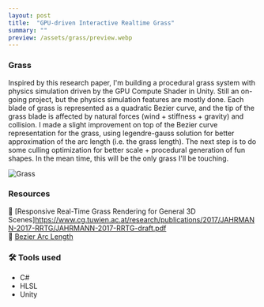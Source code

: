 ```yaml
---
layout: post
title:  "GPU-driven Interactive Realtime Grass"
summary: ""
preview: /assets/grass/preview.webp
---
```


### Grass 
Inspired by this research paper, I'm building a procedural grass system with physics simulation driven by the GPU Compute Shader in Unity. Still an on-going project, but the physics simulation features are mostly done. Each blade of grass is represented as a quadratic Bezier curve, and the tip of the grass blade is affected by natural forces (wind + stiffness + gravity) and collision. I made a slight improvement on top of the Bezier curve representation for the grass, using legendre-gauss solution for better approximation of the arc length (i.e. the grass length). The next step is to do some culling optimization for better scale + procedural generation of fun shapes. In the mean time, this will be the only grass I'll be touching.

![Grass](/assets/grass/interactive-grass.gif)

### Resources
🔗 [Responsive Real-Time Grass Rendering for General 3D Scenes]https://www.cg.tuwien.ac.at/research/publications/2017/JAHRMANN-2017-RRTG/JAHRMANN-2017-RRTG-draft.pdf \
🔗 [Bezier Arc Length](https://pomax.github.io/bezierinfo/#arclength)

### 🛠️ Tools used
- C#
- HLSL
- Unity